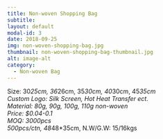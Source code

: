 ```yaml
---
title: Non-woven Shopping Bag
subtitle: 
layout: default
modal-id: 3
date: 2018-09-25
img: non-woven-shopping-bag.jpg
thumbnail: non-woven-shopping-bag-thumbnail.jpg
alt: image-alt
category: 
  - Non-woven Bag
---
```


Size: 30*25cm, 36*26cm, 35*30cm, 40*30cm, 45*35cm<br>
Custom Logo: Silk Screen, Hot Heat Transfer ect.<br>
Material: 80g, 90g, 100g, 110g non-woven<br>
Price: $0.04-0.1<br>
MOQ: 3000pcs<br>
500pcs/ctn, 48*48*35cm, N.W/G.W: 15/16kgs<br>